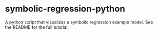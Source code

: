 # symbolic-regression-python
A python script that visualizes a symbolic regression example model. See the README for the full tutorial.
